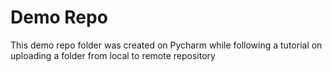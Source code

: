 # Demo Repo

This demo repo folder was created on Pycharm while following a tutorial on uploading a folder from local to remote repository
